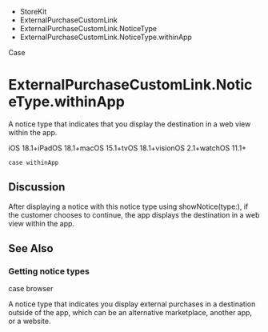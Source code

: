 

- StoreKit
- ExternalPurchaseCustomLink
- ExternalPurchaseCustomLink.NoticeType
-  ExternalPurchaseCustomLink.NoticeType.withinApp 

Case

# ExternalPurchaseCustomLink.NoticeType.withinApp

A notice type that indicates that you display the destination in a web view within the app.

iOS 18.1+iPadOS 18.1+macOS 15.1+tvOS 18.1+visionOS 2.1+watchOS 11.1+

``` source
case withinApp
```

## Discussion

After displaying a notice with this notice type using showNotice(type:), if the customer chooses to continue, the app displays the destination in a web view within the app.

## See Also

### Getting notice types

case browser

A notice type that indicates you display external purchases in a destination outside of the app, which can be an alternative marketplace, another app, or a website.

